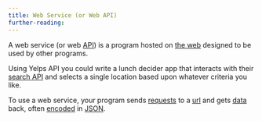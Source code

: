 ```yaml
---
title: Web Service (or Web API)
further-reading:
---
```

A web service (or web [API](/api)) is a program hosted on [the web](/web) designed to be used by other programs.

Using Yelps API you could write a lunch decider app that interacts with their [search API](http://www.yelp.com/developers/documentation/v2/search_api) and selects a single location based upon whatever criteria you like.

To use a web service, your program sends [requests](/http-request) to a
[url](/url) and gets [data](/data) back, often
[encoded](/encoding-and-decoding) in [JSON](/json).
